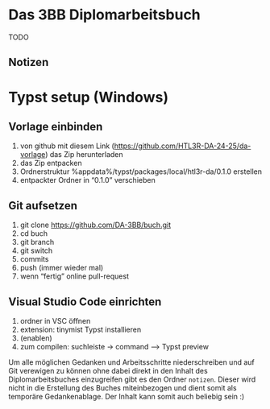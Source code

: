 # Das 3BB Diplomarbeitsbuch

TODO

## Notizen

# Typst setup (Windows)

## Vorlage einbinden
1. von github mit diesem Link (https://github.com/HTL3R-DA-24-25/da-vorlage) das Zip herunterladen
2. das Zip entpacken
3. Ordnerstruktur %appdata%/typst/packages/local/htl3r-da/0.1.0 erstellen
4. entpackter Ordner in “0.1.0” verschieben
 
## Git aufsetzen
1. git clone https://github.com/DA-3BB/buch.git
2. cd buch
3. git branch <name>
4. git switch <name>
5. commits
6. push (immer wieder mal)
7. wenn “fertig” online pull-request

## Visual Studio Code einrichten
1. ordner in VSC öffnen
2. extension: tinymist Typst installieren
3. (enablen)
4. zum compilen: suchleiste → command —> Typst preview

Um alle möglichen Gedanken und Arbeitsschritte niederschreiben und auf Git verewigen zu können ohne dabei direkt in den Inhalt des Diplomarbeitsbuches einzugreifen gibt es den Ordner `notizen`. Dieser wird nicht in die Erstellung des Buches miteinbezogen und dient somit als temporäre Gedankenablage. Der Inhalt kann somit auch beliebig sein :)
